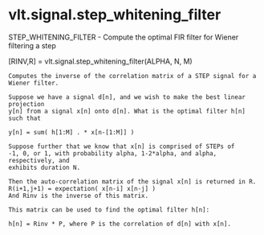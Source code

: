 # vlt.signal.step_whitening_filter

  STEP_WHITENING_FILTER - Compute the optimal FIR filter for Wiener filtering a step 
 
   [RINV,R] = vlt.signal.step_whitening_filter(ALPHA, N, M)
 
    Computes the inverse of the correlation matrix of a STEP signal for a Wiener filter.
 
    Suppose we have a signal d[n], and we wish to make the best linear projection
    y[n] from a signal x[n] onto d[n]. What is the optimal filter h[n] such that
   
    y[n] = sum( h[1:M] . * x[n-[1:M]] ) 
 
    Suppose further that we know that x[n] is comprised of STEPs of
    -1, 0, or 1, with probability alpha, 1-2*alpha, and alpha, respectively, and
    exhibits duration N.
 
    Then the auto-correlation matrix of the signal x[n] is returned in R.
    R(i+1,j+1) = expectation( x[n-i] x[n-j] )
    And Rinv is the inverse of this matrix.
 
    This matrix can be used to find the optimal filter h[n]:
 
    h[n] = Rinv * P, where P is the correlation of d[n] with x[n].
